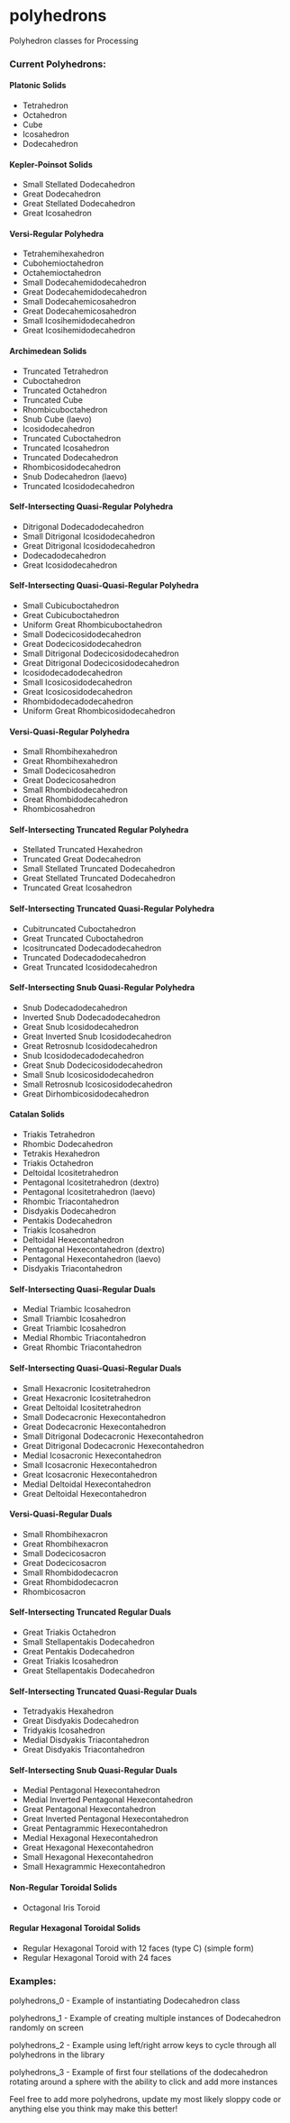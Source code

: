 # polyhedrons
Polyhedron classes for Processing

### Current Polyhedrons:

#### Platonic Solids
- Tetrahedron
- Octahedron
- Cube
- Icosahedron
- Dodecahedron

#### Kepler-Poinsot Solids
- Small Stellated Dodecahedron
- Great Dodecahedron
- Great Stellated Dodecahedron
- Great Icosahedron

#### Versi-Regular Polyhedra
- Tetrahemihexahedron
- Cubohemioctahedron
- Octahemioctahedron
- Small Dodecahemidodecahedron
- Great Dodecahemidodecahedron
- Small Dodecahemicosahedron
- Great Dodecahemicosahedron
- Small Icosihemidodecahedron
- Great Icosihemidodecahedron

#### Archimedean Solids
- Truncated Tetrahedron
- Cuboctahedron
- Truncated Octahedron
- Truncated Cube
- Rhombicuboctahedron
- Snub Cube (laevo)
- Icosidodecahedron
- Truncated Cuboctahedron
- Truncated Icosahedron
- Truncated Dodecahedron
- Rhombicosidodecahedron
- Snub Dodecahedron (laevo)
- Truncated Icosidodecahedron

#### Self-Intersecting Quasi-Regular Polyhedra
- Ditrigonal Dodecadodecahedron
- Small Ditrigonal Icosidodecahedron
- Great Ditrigonal Icosidodecahedron
- Dodecadodecahedron
- Great Icosidodecahedron

#### Self-Intersecting Quasi-Quasi-Regular Polyhedra
- Small Cubicuboctahedron
- Great Cubicuboctahedron
- Uniform Great Rhombicuboctahedron
- Small Dodecicosidodecahedron
- Great Dodecicosidodecahedron
- Small Ditrigonal Dodecicosidodecahedron
- Great Ditrigonal Dodecicosidodecahedron
- Icosidodecadodecahedron
- Small Icosicosidodecahedron
- Great Icosicosidodecahedron
- Rhombidodecadodecahedron
- Uniform Great Rhombicosidodecahedron

#### Versi-Quasi-Regular Polyhedra
- Small Rhombihexahedron
- Great Rhombihexahedron
- Small Dodecicosahedron
- Great Dodecicosahedron
- Small Rhombidodecahedron
- Great Rhombidodecahedron
- Rhombicosahedron

#### Self-Intersecting Truncated Regular Polyhedra
- Stellated Truncated Hexahedron
- Truncated Great Dodecahedron
- Small Stellated Truncated Dodecahedron
- Great Stellated Truncated Dodecahedron
- Truncated Great Icosahedron

#### Self-Intersecting Truncated Quasi-Regular Polyhedra  
- Cubitruncated Cuboctahedron
- Great Truncated Cuboctahedron
- Icositruncated Dodecadodecahedron
- Truncated Dodecadodecahedron
- Great Truncated Icosidodecahedron

#### Self-Intersecting Snub Quasi-Regular Polyhedra
- Snub Dodecadodecahedron
- Inverted Snub Dodecadodecahedron
- Great Snub Icosidodecahedron
- Great Inverted Snub Icosidodecahedron
- Great Retrosnub Icosidodecahedron
- Snub Icosidodecadodecahedron
- Great Snub Dodecicosidodecahedron
- Small Snub Icosicosidodecahedron
- Small Retrosnub Icosicosidodecahedron
- Great Dirhombicosidodecahedron

#### Catalan Solids
- Triakis Tetrahedron
- Rhombic Dodecahedron
- Tetrakis Hexahedron
- Triakis Octahedron
- Deltoidal Icositetrahedron
- Pentagonal Icositetrahedron (dextro)
- Pentagonal Icositetrahedron (laevo)
- Rhombic Triacontahedron
- Disdyakis Dodecahedron
- Pentakis Dodecahedron
- Triakis Icosahedron
- Deltoidal Hexecontahedron
- Pentagonal Hexecontahedron (dextro)
- Pentagonal Hexecontahedron (laevo)
- Disdyakis Triacontahedron

#### Self-Intersecting Quasi-Regular Duals
- Medial Triambic Icosahedron
- Small Triambic Icosahedron
- Great Triambic Icosahedron
- Medial Rhombic Triacontahedron
- Great Rhombic Triacontahedron

#### Self-Intersecting Quasi-Quasi-Regular Duals
- Small Hexacronic Icositetrahedron
- Great Hexacronic Icositetrahedron
- Great Deltoidal Icositetrahedron
- Small Dodecacronic Hexecontahedron
- Great Dodecacronic Hexecontahedron
- Small Ditrigonal Dodecacronic Hexecontahedron
- Great Ditrigonal Dodecacronic Hexecontahedron
- Medial Icosacronic Hexecontahedron
- Small Icosacronic Hexecontahedron
- Great Icosacronic Hexecontahedron
- Medial Deltoidal Hexecontahedron
- Great Deltoidal Hexecontahedron

#### Versi-Quasi-Regular Duals
- Small Rhombihexacron
- Great Rhombihexacron
- Small Dodecicosacron
- Great Dodecicosacron
- Small Rhombidodecacron
- Great Rhombidodecacron
- Rhombicosacron

#### Self-Intersecting Truncated Regular Duals
- Great Triakis Octahedron
- Small Stellapentakis Dodecahedron
- Great Pentakis Dodecahedron
- Great Triakis Icosahedron
- Great Stellapentakis Dodecahedron

#### Self-Intersecting Truncated Quasi-Regular Duals
- Tetradyakis Hexahedron
- Great Disdyakis Dodecahedron
- Tridyakis Icosahedron
- Medial Disdyakis Triacontahedron
- Great Disdyakis Triacontahedron

#### Self-Intersecting Snub Quasi-Regular Duals
- Medial Pentagonal Hexecontahedron
- Medial Inverted Pentagonal Hexecontahedron
- Great Pentagonal Hexecontahedron
- Great Inverted Pentagonal Hexecontahedron
- Great Pentagrammic Hexecontahedron
- Medial Hexagonal Hexecontahedron
- Great Hexagonal Hexecontahedron
- Small Hexagonal Hexecontahedron
- Small Hexagrammic Hexecontahedron

#### Non-Regular Toroidal Solids
- Octagonal Iris Toroid

#### Regular Hexagonal Toroidal Solids
- Regular Hexagonal Toroid with 12 faces (type C) (simple form)
- Regular Hexagonal Toroid with 24 faces

### Examples:
polyhedrons_0 - Example of instantiating Dodecahedron class

polyhedrons_1 - Example of creating multiple instances of Dodecahedron randomly on screen

polyhedrons_2 - Example using left/right arrow keys to cycle through all polyhedrons in the library

polyhedrons_3 - Example of first four stellations of the dodecahedron rotating around a sphere with the ability to click and add more instances

Feel free to add more polyhedrons, update my most likely sloppy code or anything else you think may make this better!
